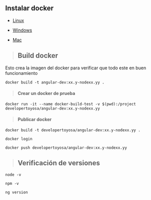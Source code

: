 ## Instalar docker

- [Linux](https://docs.docker.com/install/)

- [Windows](https://docs.docker.com/docker-for-windows/install/)

- [Mac](https://docs.docker.com/docker-for-mac/install/)


> ## Build docker

Esto crea la imagen del docker para verificar que todo este en buen funcionamiento

`docker build -t angular-dev:xx.y-nodexx.yy .`

> #### Crear un docker de prueba

`docker run -it --name docker-build-test -v $(pwd):/project developertoyosa/angular-dev:xx.y-nodexx.yy`

> #### Publicar docker 

`docker build -t developertoyosa/angular-dev:xx.y-nodexx.yy .`

`docker login`

`docker push developertoyosa/angular-dev:xx.y-nodexx.yy`

> ## Verificación de versiones
`node -v`

`npm -v`

`ng version`

